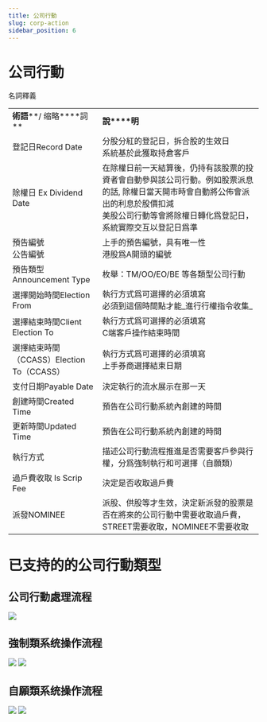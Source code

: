 ```yaml
---
title: 公司行動
slug: corp-action
sidebar_position: 6
---
```



# 公司行動

名詞釋義

|   |   |
|---|---|
|**術語****/ 缩略****詞**|**說****明**|
|登記日Record Date|分股分紅的登記日，拆合股的生效日<br/>系統基於此獲取持倉客戶|
|除權日 Ex Dividend Date|在除權日前一天結算後，仍持有該股票的投資者會自動參與該公司行動。例如股票派息的話, 除權日當天開市時會自動將公佈會派出的利息於股價扣減<br/>美股公司行動等會將除權日轉化爲登記日，系統實際交互以登記日爲準|
|預告編號<br/>公告編號|上手的預告編號，具有唯一性<br/>港股爲A開頭的編號|
|預告類型Announcement Type|枚舉：TM/OO/EO/BE 等各類型公司行動|
|選擇開始時間Election From|執行方式爲可選擇的必須填寫<br/>必須到這個時間點才能_進行行權指令收集_|
|選擇結束時間Client Election To|執行方式爲可選擇的必須填寫<br/>C端客戶操作結束時間|
|選擇結束時間（CCASS）Election To（CCASS）|執行方式爲可選擇的必須填寫<br/>上手券商選擇結束日期|
|支付日期Payable Date|決定執行的流水展示在那一天|
|創建時間Created Time|預告在公司行動系統內創建的時間|
|更新時間Updated Time|預告在公司行動系統內創建的時間|
|執行方式|描述公司行動流程推進是否需要客戶參與行權，分爲強制執行和可選擇（自願類）|
|過戶費收取 Is Scrip Fee|決定是否收取過戶費|
|派發NOMINEE|派股、供股等才生效，決定新派發的股票是否在將來的公司行動中需要收取過戶費，STREET需要收取，NOMINEE不需要收取|

# **已支持的的公司行****動類****型**

## **公司行****動處****理流程**

<img src="/assets/Ibsxbbh4AobkkLxH8GZcQErwnzd.png"/>

## 強制類**系统操作流程**

<img src="/assets/QQRKbnZGGo0fhwxCdsXcL4etn5e.png"/>

<img src="/assets/RSEQbp0w6oOQRwxuG0rcQMstnVg.png"/>

## **自****願類****系统操作流程**

<img src="/assets/DbAlbxrhnoWMcaxo0uXcJemcnDe.png"/>

<img src="/assets/ZUG0btr2ooW5TWxmLhLcL1oln5c.png"/>

